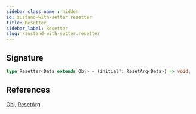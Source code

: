 ```yaml
---
sidebar_class_name : hidden
id: zustand-with-setter.resetter
title: Resetter
sidebar_label: Resetter
slug: /zustand-with-setter.resetter
---
```






## Signature

```typescript
type Resetter<Data extends Obj> = (initial?: ResetArg<Data>) => void;
```
## References
 [Obj](./universal.obj), [ResetArg](./zustand-with-setter.resetarg)

